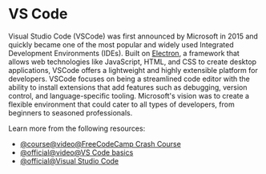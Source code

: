 # VS Code

Visual Studio Code (VSCode) was first announced by Microsoft in 2015 and quickly became one of the most popular and widely used Integrated Development Environments (IDEs). Built on [Electron](https://www.electronjs.org/), a framework that allows web technologies like JavaScript, HTML, and CSS to create desktop applications, VSCode offers a lightweight and highly extensible platform for developers. VSCode focuses on being a streamlined code editor with the ability to install extensions that add features such as debugging, version control, and language-specific tooling. Microsoft's vision was to create a flexible environment that could cater to all types of developers, from beginners to seasoned professionals.

Learn more from the following resources:

- [@course@video@FreeCodeCamp Crash Course](https://www.youtube.com/watch?v=WPqXP_kLzpo)
- [@official@video@VS Code basics](https://www.youtube.com/watch?v=B-s71n0dHUk)
- [@official@Visual Studio Code](https://code.visualstudio.com/)
